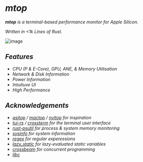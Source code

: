 # _mtop_

_**mtop** is a terminal-based performance monitor for Apple Silicon._

_Written in <1k Lines of Rust._

![image](https://github.com/user-attachments/assets/b46233df-f051-46ce-8d45-8f23f293f83d)


## _Features_

- _CPU (P & E-Core), GPU, ANE, & Memory Utilisation_
- _Network & Disk Information_
- _Power Information_
- _Intuituve UI_
- _High Performance_

## _Acknowledgements_

- _[asitop](https://github.com/tlkh/asitop) / [mactop](https://github.com/context-labs/mactop) / [nvitop](https://github.com/XuehaiPan/nvitop) for inspiration_
- _[tui-rs](https://github.com/fdehau/tui-rs) / [crossterm](https://github.com/crossterm-rs/crossterm) for the terminal user interface_
- _[rust-psutil](https://github.com/rust-psutil/rust-psutil) for process & system memory monitoring_
- _[sysinfo](https://github.com/GuillaumeGomez/sysinfo) for system information_
- _[regex](https://github.com/rust-lang/regex) for regular experessions_
- _[lazy_static](https://github.com/rust-lang-nursery/lazy-static.rs) for lazy-evaluated static variables_
- _[crossbeam](https://github.com/crossbeam-rs/crossbeam) for concurrent programming_
- _[libc](https://github.com/rust-lang/libc)_
